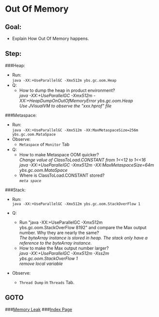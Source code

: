 Out Of Memory
==
Goal:
--
* Explain How Out Of Memory happens.


Step:
--
###Heap:
* Run:  
	`java -XX:+UseParallelGC -Xmx512m ybs.gc.oom.Heap`
* Q:  
	* How to dump the heap in product environment?  
	*java -XX:+UseParallelGC -Xmx512m -XX:+HeapDumpOnOutOfMemoryError ybs.gc.oom.Heap  
	Use JVisualVM to observe the "xxx.hprof" file*

###Metaspace:
* Run:  
	`java -XX:+UseParallelGC -Xmx512m -XX:MaxMetaspaceSize=256m ybs.gc.oom.MataSpace`
* Observe:  
	* `Metaspace` of `Monitor` Tab
* Q:  
	* How to make Metaspace OOM quicker?  
	*Change value of ClassToLoad.CONSTANT from 1<<12 to 1<<16  
	java -XX:+UseParallelGC -Xmx512m -XX:MaxMetaspaceSize=64m ybs.gc.oom.MataSpace*
	* Where is ClassToLoad.CONSTANT stored?  
	*`meta space`*

###Stack:
* Run:  
	`java -XX:+UseParallelGC -Xmx512m ybs.gc.oom.StackOverFlow 1`

* Q:  
	* Run "java -XX:+UseParallelGC -Xmx512m ybs.gc.oom.StackOverFlow 8192" and compare the Max output number. Why they are nearly the same?  
	*The byteArray instance is stored in heap. The stack only have a reference to the byteArray instance.*  
	* How to make the Max output number larger?  
	*java -XX:+UseParallelGC -Xmx512m -Xss2m ybs.gc.oom.StackOverFlow 1  
	remove local variable*
* Observe:  
	* `Thread Dump` in `Threads` Tab.


GOTO
--
###[Memory Leak](../memoryLeak/README.md)
###[Index Page](../../../../../../README.md)